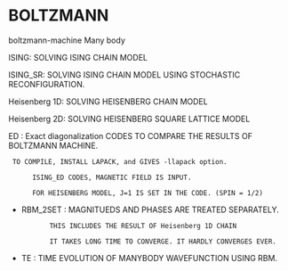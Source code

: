 # BOLTZMANN
boltzmann-machine Many body 

ISING: SOLVING ISING CHAIN MODEL

ISING_SR: SOLVING ISING CHAIN MODEL USING STOCHASTIC RECONFIGURATION.

Heisenberg 1D: SOLVING HEISENBERG CHAIN MODEL

Heisenberg 2D: SOLVING HEISENBERG SQUARE LATTICE MODEL

ED : Exact diagonalization CODES TO COMPARE THE RESULTS OF BOLTZMANN MACHINE.

     TO COMPILE, INSTALL LAPACK, and GIVES -llapack option.
          
          ISING_ED CODES, MAGNETIC FIELD IS INPUT.
          
          FOR HEISENBERG MODEL, J=1 IS SET IN THE CODE. (SPIN = 1/2)
          
* RBM_2SET : MAGNITUEDS AND PHASES ARE TREATED SEPARATELY. 
   
             THIS INCLUDES THE RESULT OF Heisenberg 1D CHAIN 
             
             IT TAKES LONG TIME TO CONVERGE. IT HARDLY CONVERGES EVER.
       
 
* TE : TIME EVOLUTION OF MANYBODY WAVEFUNCTION USING RBM.
